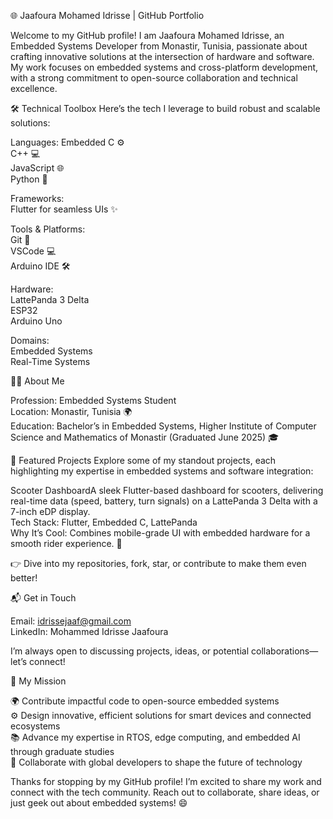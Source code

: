 🌐 Jaafoura Mohamed Idrisse | GitHub Portfolio

Welcome to my GitHub profile! I am Jaafoura Mohamed Idrisse, an Embedded Systems Developer from Monastir, Tunisia, passionate about crafting innovative solutions at the intersection of hardware and software. My work focuses on embedded systems and cross-platform development, with a strong commitment to open-source collaboration and technical excellence.

🛠️ Technical Toolbox
Here’s the tech I leverage to build robust and scalable solutions:

Languages:
Embedded C ⚙️  
C++ 💻  
JavaScript 🌐  
Python 🐍


Frameworks:  
Flutter for seamless UIs ✨


Tools & Platforms:  
Git 🦸  
VSCode 💻  
Arduino IDE 🛠️


Hardware:  
LattePanda 3 Delta  
ESP32  
Arduino Uno


Domains:  
Embedded Systems  
Real-Time Systems


👨‍💻 About Me

Profession: Embedded Systems Student  
Location: Monastir, Tunisia 🌍  
Education: Bachelor’s in Embedded Systems, Higher Institute of Computer Science and Mathematics of Monastir (Graduated June 2025) 🎓


🚀 Featured Projects
Explore some of my standout projects, each highlighting my expertise in embedded systems and software integration:

Scooter DashboardA sleek Flutter-based dashboard for scooters, delivering real-time data (speed, battery, turn signals) on a LattePanda 3 Delta with a 7-inch eDP display.  
Tech Stack: Flutter, Embedded C, LattePanda  
Why It’s Cool: Combines mobile-grade UI with embedded hardware for a smooth rider experience. 🛵


👉 Dive into my repositories, fork, star, or contribute to make them even better!

📬 Get in Touch

Email: idrissejaaf@gmail.com  
LinkedIn: Mohammed Idrisse Jaafoura

I’m always open to discussing projects, ideas, or potential collaborations—let’s connect!

🎯 My Mission

🌍 Contribute impactful code to open-source embedded systems  
⚙️ Design innovative, efficient solutions for smart devices and connected ecosystems  
📚 Advance my expertise in RTOS, edge computing, and embedded AI through graduate studies  
🤝 Collaborate with global developers to shape the future of technology


Thanks for stopping by my GitHub profile! I’m excited to share my work and connect with the tech community. Reach out to collaborate, share ideas, or just geek out about embedded systems! 😄
